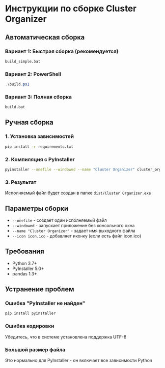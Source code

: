 # Инструкции по сборке Cluster Organizer

## Автоматическая сборка

### Вариант 1: Быстрая сборка (рекомендуется)
```cmd
build_simple.bat
```

### Вариант 2: PowerShell
```powershell
.\build.ps1
```

### Вариант 3: Полная сборка
```cmd
build.bat
```

## Ручная сборка

### 1. Установка зависимостей
```bash
pip install -r requirements.txt
```

### 2. Компиляция с PyInstaller
```bash
pyinstaller --onefile --windowed --name "Cluster Organizer" cluster_organizer.py
```

### 3. Результат
Исполняемый файл будет создан в папке `dist/Cluster Organizer.exe`

## Параметры сборки

- `--onefile` - создает один исполняемый файл
- `--windowed` - запускает приложение без консольного окна
- `--name "Cluster Organizer"` - задает имя выходного файла
- `--icon icon.ico` - добавляет иконку (если есть файл icon.ico)

## Требования

- Python 3.7+
- PyInstaller 5.0+
- pandas 1.3+

## Устранение проблем

### Ошибка "PyInstaller не найден"
```bash
pip install pyinstaller
```

### Ошибка кодировки
Убедитесь, что в системе установлена поддержка UTF-8

### Большой размер файла
Это нормально для PyInstaller - он включает все зависимости Python
